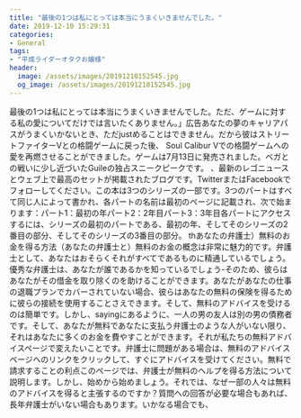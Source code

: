 ```yaml
---
title: "最後の1つは私にとっては本当にうまくいきませんでした。"
date: 2019-12-10 15:29:31
categories:
- General
tags:
- "平成ライダーオタクお嬢様"
header:
  image: /assets/images/20191210152545.jpg
  og_image: /assets/images/20191210152545.jpg
---
```


最後の1つは私にとっては本当にうまくいきませんでした。ただ、ゲームに対する私の愛についてだけでは言いたくありません。」広告あなたの夢のキャリアパスがうまくいかないとき、ただjustめることはできません。だから彼はストリートファイターVとの格闘ゲームに戻った後、 Soul Calibur Vでの格闘ゲームへの愛を再燃させることができました。ゲームは7月13日に発売されました。ベガとの戦いに少し近づいたGuileの独占スニークピークです。 、最新のレゴニュースとウェブ上で最高のセットが掲載されたブログです。TwitterまたはFacebookでフォローしてください。この本は3つのシリーズの一部です。3つのパートはすべて同じ人によって書かれ、各パートの名前は最初のページに記載され、次で始まります：パート1：最初の年パート2：2年目パート3：3年目各パートにアクセスするには、シリーズの最初のパートである、最初の年、そしてそのシリーズの2番目の部分、そしてそのシリーズの3番目の部分。 thあなたの弁護士）無料のお金を得る方法（あなたの弁護士と）無料のお金の概念は非常に魅力的です。弁護士として、あなたはおそらくそれがすべてであるものに精通しているでしょう。優秀な弁護士は、あなたが誰であるかを知っているでしょう-そのため、彼らはあなたがその借金を取り除くのを助けることができます。あなたがあなたの仕事の退職プランでカバーされていない場合、彼らはあなたの無料の保険を得るために彼らの接続を使用することさえできます。そして、無料のアドバイスを受けるのは簡単です。しかし、sayingにあるように、一人の男の友人は別の男の債務者です。そして、あなたが無料であなたに支払う弁護士のような人がいない限り、それはあなたに多くのお金を費やすことができます。それが私たちの無料アドバイスページで変えたいことです。弁護士に問題がある場合は、無料のアドバイスページへのリンクをクリックして、すぐにアドバイスを受けてください。無料で請求することの利点このページでは、弁護士が無料のヘルプを得る方法について説明します。しかし、始めから始めましょう。それでは、なぜ一部の人々は無料のアドバイスを得ると主張するのですか？質問への回答が必要な場合もあれば、長年弁護士がいない場合もあります。いかなる場合でも、
